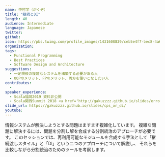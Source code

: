 ```yaml
---
name: 中村学（がくぞ）
title: "継続とDI"
length: 40
audience: Intermediate
language: Japanese
twitter: 
github: 
icon: https://pbs.twimg.com/profile_images/1431608839/ceb5e4f7-bec8-4a68-a86c-32d0c7ae4e22_400x400.png
organization: 
tags:
  - Functional Programming
  - Best Practices
  - Software Design and Architecture
suggestions:
  - 一定規模の複雑なシステムを構築する必要がある人
  - OOPのメリット、FPのメリット、両方を使いこなしたい人
contributes:
  - 
speaker_experience:
  - Scala福岡2019 資料非公開
  - Scala関西Summit 2018 <a href='http://gakuzzzz.github.io/slides/error_handling_practice/#1'>http://gakuzzzz.github.io/slides/error_handling_practice/#1</a>
slide_url: https://gakuzzzz.github.io/slides/cps_or_di/
youtube:
---
```

情報システムが解決しようとする問題はますます複雑化しています。
複雑な問題に解決するには、問題を分割し解を合成する分割統治のアプローチが必要です。
このセッションでは、再利用可能なモジュールを合成する手法として「継続渡しスタイル」と「DI」という二つのアプローチについて解説し、
それらを比較しながら分割統治のためのツールを考察します。

